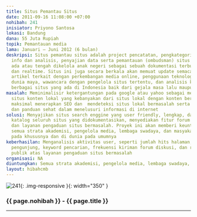 ```yaml
---
title: Situs Pemantau Situs
date: 2011-09-16 11:08:00 +07:00
nohibah: 241
inisiator: Priyono Santosa
lokasi: Bandung
dana: 55 Juta Rupiah
topik: Pemantauan media
lama: Januari – Juni 2012 (6 bulan)
deskripsi: Situs pemantau situs adalah project pencatatan, pengkategorian, pengumpulan
  info dan analisis, penyajian data serta pemantauan (ombudsman) situs web yang pernah
  ada atau tengah dikelola anak negeri sebagai sebuah dokumentasi terbuka secara online
  dan realtime. Situs ini juga secara berkala akan memuat update semacam berita dan
  artikel terkait dengan perkembangan media online, penggunaan teknologi web, fenomena
  dunia maya, wawancara dengan pengelola situs tertentu, dan analisis kecenderungan
  berbagai situs yang ada di Indonesia baik dari gejala masa lalu maupun di masa depan
masalah: Meminimalisir ketergantungan pada google atau yahoo sebagai mesin pencari
  situs konten lokal yang kebanyakan dari situs lokal dengan konten bermutu belum
  maksimal menerapkan SEO dan  mendeteksi situs lokal bermasalah serta menjadi katalog
  dan panduan sehat dalam menelusuri informasi di internet
solusi: Menyajikan situs search enggine yang user friendly, lengkap, dan rinci menampilkan
  katalog seluruh situs yang didokumentasikan, menyediakan fitur forum diskusi terbuka
  dan layanan pengaduan situs bermasalah. Proyek ini akan memberi keuntungan kepada
  semua strata akademisi, pengelola media, lembaga swadaya, dan masyakat umum di Indonesia
  pada khususnya dan di dunia pada umumnya
keberhasilan: Menganalisis aktivitas user, seperti jumlah hits halaman, sebaran lokasi
  pengunjung, keyword pencarian, frekuensi kiriman forum diskusi, dan respon dari
  publik atas layanan pengaduan situs bermasalah
organisasi: NA
diuntungkan: Semua strata akademisi, pengelola media, lembaga swadaya, dan masyakat umum di Indonesia pada khususnya dan di dunia pada umumnya
layout: hibahcmb
---
```


![241](/static/img/hibahcmb/241.png){: .img-responsive }{: width="350" }

### {{ page.nohibah }} - {{ page.title }}

---
